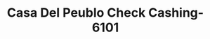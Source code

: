 ---
f_zip-code: 30075
f_state-code: GA
title: Casa Del Peublo Check Cashing-6101
f_phone: 770-998-3310
f_city-only: Roswell
f_address: 1015 Alpharetta Street Roswell
f_location-unique-id: '6101'
slug: casa-del-peublo-check-cashing-6101
updated-on: '2024-05-30T13:46:58.046Z'
created-on: '2024-05-30T13:36:59.803Z'
published-on: '2024-05-30T13:54:32.469Z'
f_city-state: cms/city/roswell-ga.md
f_company: cms/company/casa-del-peublo-check-cashing.md
f_state: cms/state/georgia.md
layout: '[payday-loan].html'
tags: payday-loan
---